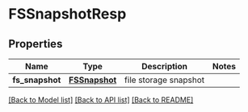 # FSSnapshotResp

## Properties
Name | Type | Description | Notes
------------ | ------------- | ------------- | -------------
**fs_snapshot** | [**FSSnapshot**](FSSnapshot.md) | file storage snapshot | 

[[Back to Model list]](../README.md#documentation-for-models) [[Back to API list]](../README.md#documentation-for-api-endpoints) [[Back to README]](../README.md)


